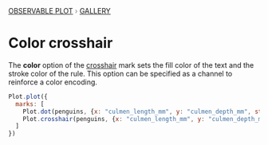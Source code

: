 <div style="color: grey; font: 13px/25.5px var(--sans-serif); text-transform: uppercase;"><h1 style="display: none;">Plot: Color crosshair</h1><a href="/plot">Observable Plot</a> › <a href="/@observablehq/plot-gallery">Gallery</a></div>

# Color crosshair

The **color** option of the [crosshair](https://observablehq.com/plot/interactions/crosshair) mark sets the fill color of the text and the stroke color of the rule. This option can be specified as a channel to reinforce a color encoding.

```js echo
Plot.plot({
  marks: [
    Plot.dot(penguins, {x: "culmen_length_mm", y: "culmen_depth_mm", stroke: "sex"}),
    Plot.crosshair(penguins, {x: "culmen_length_mm", y: "culmen_depth_mm", color: "sex", opacity: 0.5})
  ]
})
```
